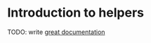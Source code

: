 # Introduction to helpers

TODO: write [great documentation](http://jacobian.org/writing/what-to-write/)
